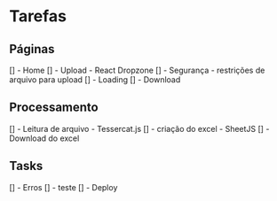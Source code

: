 # Tarefas

## Páginas

[] - Home
[] - Upload - React Dropzone
[] - Segurança - restrições de arquivo para upload
[] - Loading
[] - Download

## Processamento

[] - Leitura de arquivo - Tessercat.js
[] - criação do excel - SheetJS
[] - Download do excel

## Tasks

[] - Erros
[] - teste
[] - Deploy

